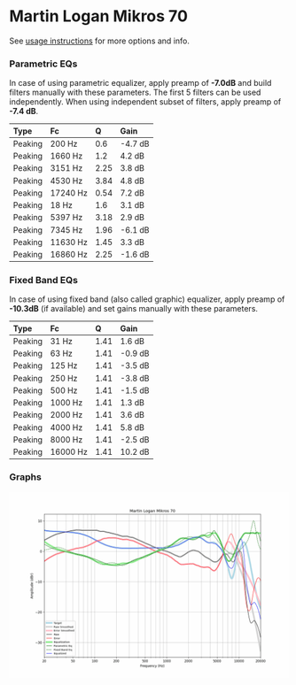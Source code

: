 # Martin Logan Mikros 70
See [usage instructions](https://github.com/jaakkopasanen/AutoEq#usage) for more options and info.

### Parametric EQs
In case of using parametric equalizer, apply preamp of **-7.0dB** and build filters manually
with these parameters. The first 5 filters can be used independently.
When using independent subset of filters, apply preamp of **-7.4 dB**.

| Type    | Fc       |    Q | Gain    |
|:--------|:---------|:-----|:--------|
| Peaking | 200 Hz   | 0.6  | -4.7 dB |
| Peaking | 1660 Hz  | 1.2  | 4.2 dB  |
| Peaking | 3151 Hz  | 2.25 | 3.8 dB  |
| Peaking | 4530 Hz  | 3.84 | 4.8 dB  |
| Peaking | 17240 Hz | 0.54 | 7.2 dB  |
| Peaking | 18 Hz    | 1.6  | 3.1 dB  |
| Peaking | 5397 Hz  | 3.18 | 2.9 dB  |
| Peaking | 7345 Hz  | 1.96 | -6.1 dB |
| Peaking | 11630 Hz | 1.45 | 3.3 dB  |
| Peaking | 16860 Hz | 2.25 | -1.6 dB |

### Fixed Band EQs
In case of using fixed band (also called graphic) equalizer, apply preamp of **-10.3dB**
(if available) and set gains manually with these parameters.

| Type    | Fc       |    Q | Gain    |
|:--------|:---------|:-----|:--------|
| Peaking | 31 Hz    | 1.41 | 1.6 dB  |
| Peaking | 63 Hz    | 1.41 | -0.9 dB |
| Peaking | 125 Hz   | 1.41 | -3.5 dB |
| Peaking | 250 Hz   | 1.41 | -3.8 dB |
| Peaking | 500 Hz   | 1.41 | -1.5 dB |
| Peaking | 1000 Hz  | 1.41 | 1.3 dB  |
| Peaking | 2000 Hz  | 1.41 | 3.6 dB  |
| Peaking | 4000 Hz  | 1.41 | 5.8 dB  |
| Peaking | 8000 Hz  | 1.41 | -2.5 dB |
| Peaking | 16000 Hz | 1.41 | 10.2 dB |

### Graphs
![](./Martin%20Logan%20Mikros%2070.png)